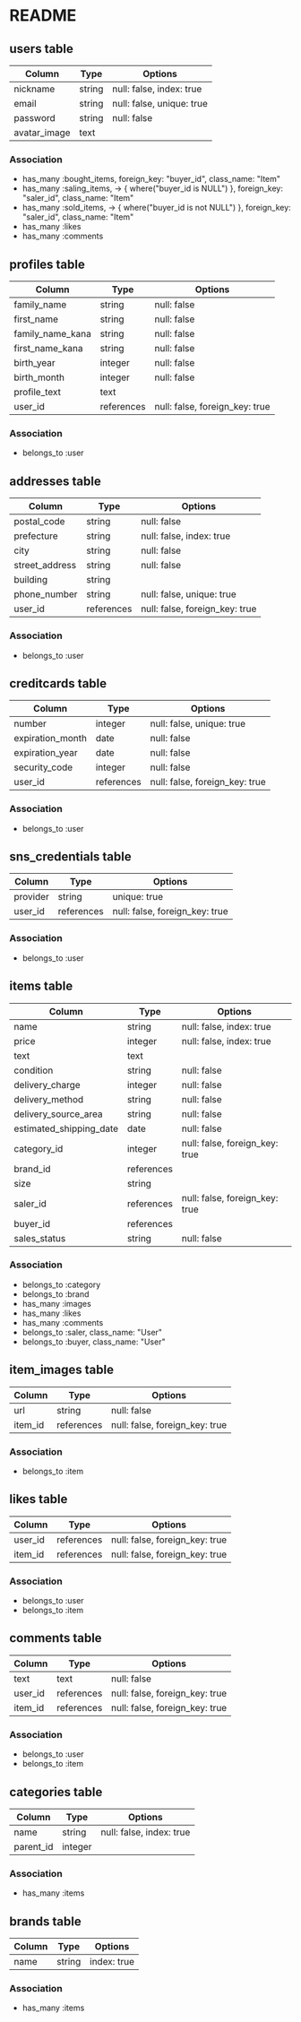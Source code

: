 # README

## users table

|Column|Type|Options|
|------|----|-------|
|nickname|string|null: false, index: true|
|email|string|null: false, unique: true|
|password|string|null: false|
|avatar_image|text||

### Association
- has_many :bought_items, foreign_key: "buyer_id", class_name: "Item"
- has_many :saling_items, -> { where("buyer_id is NULL") }, foreign_key: "saler_id", class_name: "Item"
- has_many :sold_items, -> { where("buyer_id is not NULL") }, foreign_key: "saler_id", class_name: "Item"
- has_many :likes
- has_many :comments


## profiles table

|Column|Type|Options|
|------|----|-------|
|family_name|string|null: false|
|first_name|string|null: false|
|family_name_kana|string|null: false|
|first_name_kana|string|null: false|
|birth_year|integer|null: false|
|birth_month|integer|null: false|
|profile_text|text||
|user_id|references|null: false, foreign_key: true|

### Association
- belongs_to :user


## addresses table

|Column|Type|Options|
|------|----|-------|
|postal_code|string|null: false|
|prefecture|string|null: false, index: true|
|city|string|null: false|
|street_address|string|null: false|
|building|string||
|phone_number|string|null: false, unique: true|
|user_id|references|null: false, foreign_key: true|

### Association
- belongs_to :user


## creditcards table

|Column|Type|Options|
|------|----|-------|
|number|integer|null: false, unique: true|
|expiration_month|date|null: false|
|expiration_year|date|null: false|
|security_code|integer|null: false|
|user_id|references|null: false, foreign_key: true|

### Association
- belongs_to :user


## sns_credentials table

|Column|Type|Options|
|------|----|-------|
|provider|string|unique: true|
|user_id|references|null: false, foreign_key: true|

### Association
- belongs_to :user


## items table

|Column|Type|Options|
|------|----|-------|
|name|string|null: false, index: true|
|price|integer|null: false, index: true|
|text|text||
|condition|string|null: false|
|delivery_charge|integer|null: false|
|delivery_method|string|null: false|
|delivery_source_area|string|null: false|
|estimated_shipping_date|date|null: false|
|category_id|integer|null: false, foreign_key: true|
|brand_id|references||
|size|string||
|saler_id|references|null: false, foreign_key: true|
|buyer_id|references||
|sales_status|string|null: false|

### Association
- belongs_to :category
- belongs_to :brand
- has_many :images
- has_many :likes
- has_many :comments
- belongs_to :saler, class_name: "User"
- belongs_to :buyer, class_name: "User"


## item_images table

|Column|Type|Options|
|------|----|-------|
|url|string|null: false|
|item_id|references|null: false, foreign_key: true|

### Association
- belongs_to :item

## likes table

|Column|Type|Options|
|------|----|-------|
|user_id|references|null: false, foreign_key: true|
|item_id|references|null: false, foreign_key: true|

### Association
- belongs_to :user 
- belongs_to :item


## comments table

|Column|Type|Options|
|------|----|-------|
|text|text|null: false|
|user_id|references|null: false, foreign_key: true|
|item_id|references|null: false, foreign_key: true|

### Association
- belongs_to :user
- belongs_to :item


## categories table

|Column|Type|Options|
|------|----|-------|
|name|string|null: false, index: true|
|parent_id|integer||

### Association
- has_many :items


## brands table

|Column|Type|Options|
|------|----|-------|
|name|string|index: true|

### Association
- has_many :items
